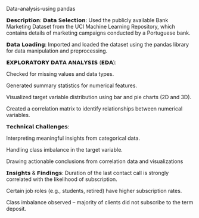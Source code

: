 Data-analysis-using pandas 

𝗗𝗲𝘀𝗰𝗿𝗶𝗽𝘁𝗶𝗼𝗻:
𝗗𝗮𝘁𝗮 𝗦𝗲𝗹𝗲𝗰𝘁𝗶𝗼𝗻: Used the publicly available Bank Marketing Dataset from the UCI Machine Learning Repository, which contains details of marketing campaigns conducted by a Portuguese bank.

𝗗𝗮𝘁𝗮 𝗟𝗼𝗮𝗱𝗶𝗻𝗴: Imported and loaded the dataset using the pandas library for data manipulation and preprocessing.

𝗘𝗫𝗣𝗟𝗢𝗥𝗔𝗧𝗢𝗥𝗬 𝗗𝗔𝗧𝗔 𝗔𝗡𝗔𝗟𝗬𝗦𝗜𝗦 (𝗘𝗗𝗔):

Checked for missing values and data types.

Generated summary statistics for numerical features.

Visualized target variable distribution using bar and pie charts (2D and 3D).

Created a correlation matrix to identify relationships between numerical variables.

𝗧𝗲𝗰𝗵𝗻𝗶𝗰𝗮𝗹 𝗖𝗵𝗮𝗹𝗹𝗲𝗻𝗴𝗲𝘀:

Interpreting meaningful insights from categorical data.

Handling class imbalance in the target variable.

Drawing actionable conclusions from correlation data and visualizations

𝗜𝗻𝘀𝗶𝗴𝗵𝘁𝘀 & 𝗙𝗶𝗻𝗱𝗶𝗻𝗴𝘀:
Duration of the last contact call is strongly correlated with the likelihood of subscription.

Certain job roles (e.g., students, retired) have higher subscription rates.

Class imbalance observed – majority of clients did not subscribe to the term deposit.

